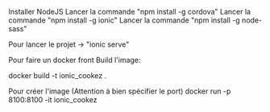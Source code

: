 Installer NodeJS
Lancer la commande "npm install -g cordova"
Lancer la commande "npm install -g ionic"
Lancer la commande "npm install -g node-sass"

Pour lancer le projet -> "ionic serve"


Pour faire un docker front
Build l'image:

docker build -t ionic_cookez .

Pour créer l'image (Attention à bien spécifier le port)
docker run -p 8100:8100 -it ionic_cookez
